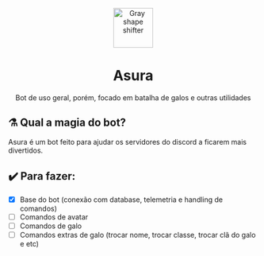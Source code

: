 <p align="center"><img src="https://i.imgur.com/X0ELleo.png" alt="Gray shape shifter" height="80"/></p>
<h1 align="center">Asura</h1>
<p align="center">Bot de uso geral, porém, focado em batalha de galos e outras utilidades</p>

## :alembic:  Qual a magia do bot?
Asura é um bot feito para ajudar os servidores do discord a ficarem mais divertidos.

## :heavy_check_mark: Para fazer:
- [x] Base do bot (conexão com database, telemetria e handling de comandos)
- [ ] Comandos de avatar
- [ ] Comandos de galo
- [ ] Comandos extras de galo (trocar nome, trocar classe, trocar clã do galo e etc)
